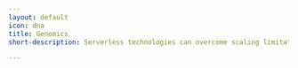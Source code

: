 ```yaml
---
layout: default
icon: dna
title: Genomics
short-description: Serverless technologies can overcome scaling limitations of research centres computational resources, improving the scalability and productivity when processing large datasets.

---
```

